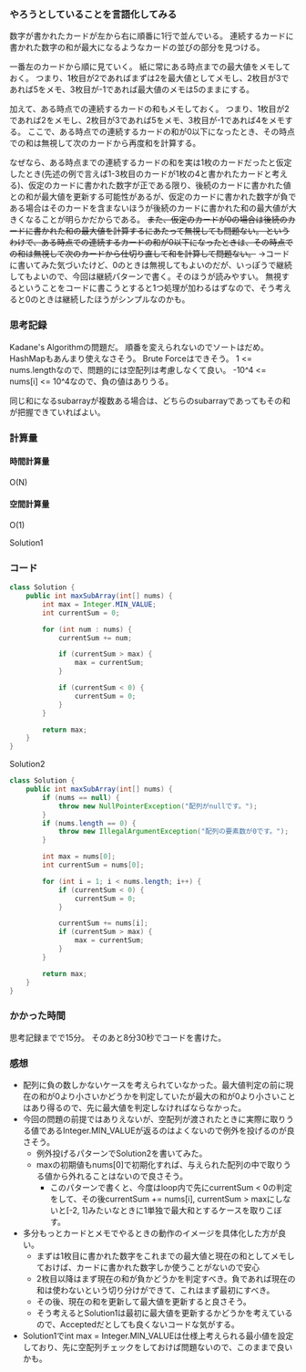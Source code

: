 ### やろうとしていることを言語化してみる
数字が書かれたカードが左から右に順番に1行で並んでいる。
連続するカードに書かれた数字の和が最大になるようなカードの並びの部分を見つける。

一番左のカードから順に見ていく。
紙に常にある時点までの最大値をメモしておく。
つまり、1枚目が2であればまずは2を最大値としてメモし、2枚目が3であれば5をメモ、3枚目が-1であれば最大値のメモは5のままにする。

加えて、ある時点での連続するカードの和もメモしておく。
つまり、1枚目が2であれば2をメモし、2枚目が3であれば5をメモ、3枚目が-1であれば4をメモする。
ここで、ある時点での連続するカードの和が0以下になったとき、その時点での和は無視して次のカードから再度和を計算する。

なぜなら、ある時点までの連続するカードの和を実は1枚のカードだったと仮定したとき(先述の例で言えば1-3枚目のカードが1枚の4と書かれたカードと考える)、仮定のカードに書かれた数字が正である限り、後続のカードに書かれた値との和が最大値を更新する可能性があるが、仮定のカードに書かれた数字が負である場合はそのカードを含まないほうが後続のカードに書かれた和の最大値が大きくなることが明らかだからである。
~~また、仮定のカードが0の場合は後続のカードに書かれた和の最大値を計算するにあたって無視しても問題ない。
というわけで、ある時点での連続するカードの和が0以下になったときは、その時点での和は無視して次のカードから仕切り直して和を計算して問題ない。~~
→コードに書いてみた気づいたけど、0のときは無視してもよいのだが、いっぽうで継続してもよいので、今回は継続パターンで書く。そのほうが読みやすい。
無視するということをコードに書こうとすると1つ処理が加わるはずなので、そう考えると0のときは継続したほうがシンプルなのかも。

### 思考記録
Kadane's Algorithmの問題だ。
順番を変えられないのでソートはだめ。
HashMapもあんまり使えなさそう。
Brute Forceはできそう。
1 <= nums.lengthなので、問題的には空配列は考慮しなくて良い。
-10^4 <= nums[i] <= 10^4なので、負の値はありうる。

同じ和になるsubarrayが複数ある場合は、どちらのsubarrayであってもその和が把握できていればよい。

### 計算量
#### 時間計算量
O(N)
#### 空間計算量
O(1)

Solution1
### コード
```Java
class Solution {
    public int maxSubArray(int[] nums) {
        int max = Integer.MIN_VALUE;
        int currentSum = 0;

        for (int num : nums) {
            currentSum += num;

            if (currentSum > max) {
                max = currentSum;
            }

            if (currentSum < 0) {
                currentSum = 0;
            }
        }

        return max;
    }
}
```

Solution2
```Java
class Solution {
    public int maxSubArray(int[] nums) {
        if (nums == null) {
            throw new NullPointerException("配列がnullです。");
        }
        if (nums.length == 0) {
            throw new IllegalArgumentException("配列の要素数が0です。");
        }

        int max = nums[0];
        int currentSum = nums[0];

        for (int i = 1; i < nums.length; i++) {
            if (currentSum < 0) {
                currentSum = 0;
            }

            currentSum += nums[i];
            if (currentSum > max) {
                max = currentSum;
            }
        }

        return max;
    }
}
```

### かかった時間
思考記録までで15分。
そのあと8分30秒でコードを書けた。

### 感想
- 配列に負の数しかないケースを考えられていなかった。最大値判定の前に現在の和が0より小さいかどうかを判定していたが最大の和が0より小さいことはあり得るので、先に最大値を判定しなければならなかった。
- 今回の問題の前提ではありえないが、空配列が渡されたときに実際に取りうる値であるInteger.MIN_VALUEが返るのはよくないので例外を投げるのが良さそう。
    - 例外投げるパターンでSolution2を書いてみた。
    - maxの初期値もnums[0]で初期化すれば、与えられた配列の中で取りうる値から外れることはないので良さそう。
        - このパターンで書くと、今度はloop内で先にcurrentSum < 0の判定をして、その後currentSum += nums[i], currentSum > maxにしないと[-2, 1]みたいなときに1単独で最大和とするケースを取りこぼす。
- 多分もっとカードとメモでやるときの動作のイメージを具体化した方が良い。
    - まずは1枚目に書かれた数字をこれまでの最大値と現在の和としてメモしておけば、カードに書かれた数字しか使うことがないので安心
    - 2枚目以降はまず現在の和が負かどうかを判定すべき。負であれば現在の和は使わないという切り分けができて、これはまず最初にすべき。
    - その後、現在の和を更新して最大値を更新すると良さそう。
    - そう考えるとSolution1は最初に最大値を更新するかどうかを考えているので、Acceptedだとしても良くないコードな気がする。
- Solution1でint max = Integer.MIN_VALUEは仕様上考えられる最小値を設定しており、先に空配列チェックをしておけば問題ないので、このままで良いかも。